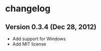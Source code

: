changelog
===========

Version 0.3.4 (Dec 28, 2012)
-----------------------------

* Add support for Windows
* Add MIT license


